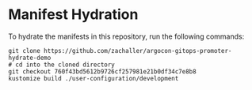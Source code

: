 # Manifest Hydration

To hydrate the manifests in this repository, run the following commands:

```shell
git clone https://github.com/zachaller/argocon-gitops-promoter-hydrate-demo
# cd into the cloned directory
git checkout 760f43bd5612b9726cf257981e21b0df34c7e8b8
kustomize build ./user-configuration/development
```
